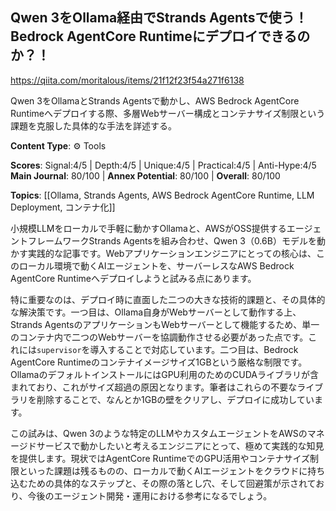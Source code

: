 ## Qwen 3をOllama経由でStrands Agentsで使う！Bedrock AgentCore Runtimeにデプロイできるのか？！

https://qiita.com/moritalous/items/21f12f23f54a271f6138

Qwen 3をOllamaとStrands Agentsで動かし、AWS Bedrock AgentCore Runtimeへデプロイする際、多層Webサーバー構成とコンテナサイズ制限という課題を克服した具体的な手法を詳述する。

**Content Type**: ⚙️ Tools

**Scores**: Signal:4/5 | Depth:4/5 | Unique:4/5 | Practical:4/5 | Anti-Hype:4/5
**Main Journal**: 80/100 | **Annex Potential**: 80/100 | **Overall**: 80/100

**Topics**: [[Ollama, Strands Agents, AWS Bedrock AgentCore Runtime, LLM Deployment, コンテナ化]]

小規模LLMをローカルで手軽に動かすOllamaと、AWSがOSS提供するエージェントフレームワークStrands Agentsを組み合わせ、Qwen 3（0.6B）モデルを動かす実践的な記事です。Webアプリケーションエンジニアにとっての核心は、このローカル環境で動くAIエージェントを、サーバーレスなAWS Bedrock AgentCore Runtimeへデプロイしようと試みる点にあります。

特に重要なのは、デプロイ時に直面した二つの大きな技術的課題と、その具体的な解決策です。一つ目は、Ollama自身がWebサーバーとして動作する上、Strands AgentsのアプリケーションもWebサーバーとして機能するため、単一のコンテナ内で二つのWebサーバーを協調動作させる必要があった点です。これには`supervisor`を導入することで対応しています。二つ目は、Bedrock AgentCore Runtimeのコンテナイメージサイズ1GBという厳格な制限です。OllamaのデフォルトインストールにはGPU利用のためのCUDAライブラリが含まれており、これがサイズ超過の原因となります。筆者はこれらの不要なライブラリを削除することで、なんとか1GBの壁をクリアし、デプロイに成功しています。

この試みは、Qwen 3のような特定のLLMやカスタムエージェントをAWSのマネージドサービスで動かしたいと考えるエンジニアにとって、極めて実践的な知見を提供します。現状ではAgentCore RuntimeでのGPU活用やコンテナサイズ制限といった課題は残るものの、ローカルで動くAIエージェントをクラウドに持ち込むための具体的なステップと、その際の落とし穴、そして回避策が示されており、今後のエージェント開発・運用における参考になるでしょう。